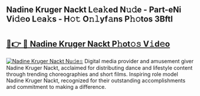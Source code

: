 ## Nadine Kruger Nackt L𝚎a𝚔ed N𝚞𝚍e - Part-eNi Vi𝚍𝚎o L𝚎a𝚔s - H𝚘𝚝 O𝚗𝚕yf𝚊ns P𝚑𝚘tos 3BftI

# <h2><a href="http://kf2ocx.oniu.top/?m=Nadine+Kruger+Nackt">🔗👉 🔴 Nadine Kruger Nackt P𝚑ot𝚘𝚜 V𝚒d𝚎o</a></h2>

[![Nadine Kruger Nackt Nu𝚍e𝚜](https://i.imgur.com/0qMVB7G.gif)](http://kf2ocx.oniu.top/?m=Nadine+Kruger+Nackt)
Digital media provider and amusement giver Nadine Kruger Nackt, acclaimed for distributing dance and lifestyle content through trending choreographies and short films. Inspiring role model Nadine Kruger Nackt, recognized for their outstanding accomplishments and commitment to making a difference.  
